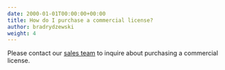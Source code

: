 ```yaml
---
date: 2000-01-01T00:00:00+00:00
title: How do I purchase a commercial license?
author: bradrydzewski
weight: 4
---
```


Please contact our [sales team](mailto:sales@drone.io) to inquire
about purchasing a commercial license.
